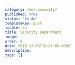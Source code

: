 ```yaml
---
category: /en/community/
published: true
status: 'to do'
templateKey: post
locale: en
title: Security Department
image:
order: 6
date: 2018-12-06T15:05:09.000Z
description:
tags: []
---
```


<tbd locale="en" url="mailto:haribol@mayapur.live"></tbd>
